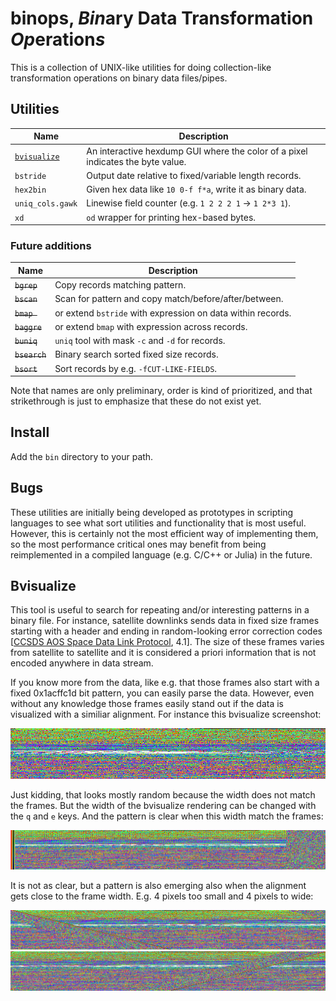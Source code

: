 # binops, *Bin*ary Data Transformation *Op*eration*s*

This is a collection of UNIX-like utilities for doing collection-like
transformation operations on binary data files/pipes.

## Utilities

| Name                        | Description |
| --------------------------- | ----------- |
| [`bvisualize`](#bvisualize) | An interactive hexdump GUI where the color of a pixel indicates the byte value.
| `bstride`                   | Output date relative to fixed/variable length records.
| `hex2bin`                   | Given hex data like `10 0-f f*a`, write it as binary data.
| `uniq_cols.gawk`            | Linewise field counter (e.g. `1 2 2 2 1` -> `1 2*3 1`).
| `xd`                        | `od` wrapper for printing hex-based bytes.

### Future additions

| Name          | Description |
| ------------- | ----------- |
| ~~`bgrep`~~   | Copy records matching pattern.
| ~~`bscan`~~   | Scan for pattern and copy match/before/after/between.
| ~~`bmap `~~   | or extend `bstride` with expression on data within records.
| ~~`baggre`~~  | or extend `bmap` with expression across records.
| ~~`buniq`~~   | `uniq` tool with mask `-c` and `-d` for records.
| ~~`bsearch`~~ | Binary search sorted fixed size records.
| ~~`bsort`~~   | Sort records by e.g. `-fCUT-LIKE-FIELDS`.

Note that names are only preliminary, order is kind of prioritized, and that
strikethrough is just to emphasize that these do not exist yet.

## Install

Add the `bin` directory to your path.

## Bugs

These utilities are initially being developed as prototypes in scripting
languages to see what sort utilities and functionality that is most useful.
However, this is certainly not the most efficient way of implementing them, so
the most performance critical ones may benefit from being reimplemented in a
compiled language (e.g. C/C++ or Julia) in the future.

## Bvisualize

This tool is useful to search for repeating and/or interesting patterns in a
binary file. For instance, satellite downlinks sends data in fixed size frames
starting with a header and ending in random-looking error correction codes
[[CCSDS AOS Space Data Link
Protocol](https://public.ccsds.org/Pubs/732x0b4.pdf), 4.1]. The size of these
frames varies from satellite to satellite and it is considered a priori
information that is not encoded anywhere in data stream.

If you know more from the data, like e.g. that those frames also start with a
fixed 0x1acffc1d bit pattern, you can easily parse the data. However, even
without any knowledge those frames easily stand out if the data is visualized
with a similiar alignment. For instance this bvisualize screenshot:

![Misaligned visualization](img/bvisualize_ccsds_aos_frame_800x128.png)

Just kidding, that looks mostly random because the width does not match the
frames. But the width of the bvisualize rendering can be changed with the `q`
and `e` keys. And the pattern is clear when this width match the frames:

![Aligned visualization](img/bvisualize_ccsds_aos_frame_1024x128.png)

It is not as clear, but a pattern is also emerging also when the alignment gets
close to the frame width. E.g. 4 pixels too small and 4 pixels to wide:

![Visualization aligned a few pixels too small](img/bvisualize_ccsds_aos_frame_1020x128.png)
![Visualization aligned a few pixels too large](img/bvisualize_ccsds_aos_frame_1028x128.png)
